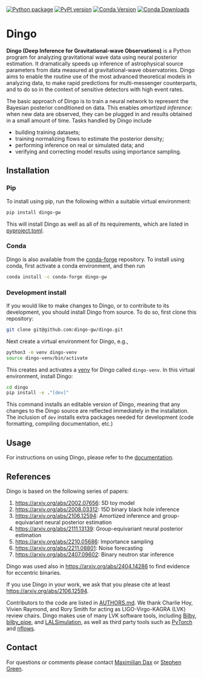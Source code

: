 [![Python package](https://github.com/dingo-gw/dingo/actions/workflows/pytest.yml/badge.svg)](https://github.com/dingo-gw/dingo/actions/workflows/pytest.yml)
[![PyPI version](https://img.shields.io/pypi/v/dingo-gw.svg)](https://pypi.org/project/dingo-gw/)
[![Conda Version](https://img.shields.io/conda/vn/conda-forge/dingo-gw)](https://anaconda.org/conda-forge/dingo-gw)
[![Conda Downloads](https://img.shields.io/conda/dn/conda-forge/dingo-gw)](https://anaconda.org/conda-forge/dingo-gw)



# Dingo

**Dingo (Deep Inference for Gravitational-wave Observations)** is a Python program for analyzing gravitational wave data using neural posterior
estimation. It dramatically speeds up inference of astrophysical source parameters from
data measured at gravitational-wave observatories. Dingo aims to enable the routine
use of the most advanced theoretical models in analyzing data, to make rapid predictions
for multi-messenger counterparts, and to do so in the context of sensitive detectors with
high event rates.

The basic approach of Dingo is to train a neural network to represent the Bayesian
posterior conditioned on data. This enables *amortized inference*: when new data are
observed, they can be plugged in and results obtained in a small amount of time. Tasks
handled by Dingo include

* building training datasets;
* training normalizing flows to estimate the posterior density;
* performing inference on real or simulated data; and
* verifying and correcting model results using importance sampling.

## Installation

### Pip

To install using pip, run the following within a suitable virtual environment:
```sh
pip install dingo-gw
```
This will install Dingo as well as all of its requirements, which are listed in
[pyproject.toml](https://github.com/dingo-gw/dingo/blob/main/pyproject.toml).

### Conda

Dingo is also available from the [conda-forge](https://conda-forge.org) repository.
To install using conda, first activate a conda environment, and then run
```sh
conda install -c conda-forge dingo-gw
```

### Development install

If you would like to make changes to Dingo, or to contribute to its development, you
should install Dingo from source. To do so, first clone this repository:
```sh
git clone git@github.com:dingo-gw/dingo.git
```
Next create a virtual environment for Dingo, e.g.,
```sh
python3 -m venv dingo-venv
source dingo-venv/bin/activate
```
This creates and activates a [venv](https://docs.python.org/3/library/venv.html) for Dingo
called `dingo-venv`. In this virtual environment, install Dingo:
```sh
cd dingo
pip install -e ."[dev]"
```
This command installs an editable version of Dingo, meaning that any changes to the Dingo
source are reflected immediately in the installation. The inclusion of `dev` installs
extra packages needed for development (code formatting, compiling documentation, etc.)

## Usage

For instructions on using Dingo, please refer to the [documentation](https://dingo-gw.readthedocs.io/en/latest/).

## References

Dingo is based on the following series of papers:

1. https://arxiv.org/abs/2002.07656: 5D toy model
2. https://arxiv.org/abs/2008.03312: 15D binary black hole inference
3. https://arxiv.org/abs/2106.12594: Amortized inference and group-equivariant neural posterior estimation
4. https://arxiv.org/abs/2111.13139: Group-equivariant neural posterior estimation
5. https://arxiv.org/abs/2210.05686: Importance sampling
6. https://arxiv.org/abs/2211.08801: Noise forecasting
7. https://arxiv.org/abs/2407.09602: Binary neutron star inference

Dingo was used also in https://arxiv.org/abs/2404.14286 to find evidence for eccentric binaries.

If you use Dingo in your work, we ask that you please cite at least
https://arxiv.org/abs/2106.12594.

Contributors to the code are listed in [AUTHORS.md](https://github.com/dingo-gw/dingo/blob/main/AUTHORS.md). We thank Charlie Hoy, Vivien Raymond,
and Rory Smith for acting as LIGO-Virgo-KAGRA (LVK) review chairs. Dingo makes use of
many LVK software tools, including [Bilby](https://lscsoft.docs.ligo.org/bilby/),
[bilby_pipe](https://lscsoft.docs.ligo.org/bilby_pipe/master/index.html), and
[LALSimulation](https://lscsoft.docs.ligo.org/lalsuite/lalsimulation/), as well as third
party tools such as [PyTorch](https://pytorch.org) and
[nflows](https://github.com/bayesiains/nflows).

## Contact

For questions or comments please contact
[Maximilian Dax](mailto:maximilian.dax@tuebingen.mpg.de) or
[Stephen Green](mailto:stephen.green2@nottingham.ac.uk).
